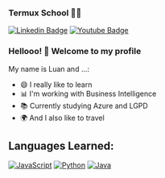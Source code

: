 ### Termux School :man_technologist:

[![Linkedin Badge](https://img.shields.io/badge/-LinkedIn-blue?style=flat-square&logo=Linkedin&logoColor=white&link=https://www.linkedin.com/in/termuxschool/)](https://www.linkedin.com/in/termuxschool/)
[![Youtube Badge](https://img.shields.io/badge/-YouTube-c14438?style=flat-square&logo=YouTube&logoColor=white&link=https://youtube.com/channel/UCeBcbCHPAIricf9EGm2PQZw/)](https://youtube.com/channel/UCeBcbCHPAIricf9EGm2PQZw/)

### Hellooo! 👋 Welcome to my profile

My name is Luan and ...:

 - 😄 I really like to learn
 - 📊 I'm working with Business Intelligence
 - 📚 Currently studying Azure and LGPD
 - 🌍 And I also like to travel
## Languages Learned:

[![JavaScript](https://img.shields.io/badge/JavaScript-yellow?style=for-the-badge&logo=javascript&logoColor=white&labelColor=101010)]()
[![Python](https://img.shields.io/badge/Python-00BCD4?style=for-the-badge&logo=python&logoColor=white&labelColor=101010)]()
[![Java](https://img.shields.io/badge/Java-red?style=for-the-badge&logo=java&logoColor=white&labelColor=101010)]()
